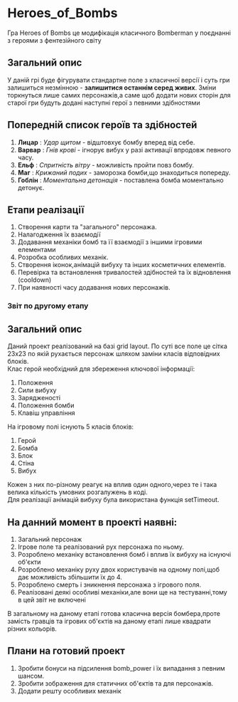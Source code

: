 # Heroes_of_Bombs
  Гра Heroes of Bombs це модифікація класичного Bomberman у поєднанні з героями з фентезійного світу
## Загальний опис
  У даній грі буде фігурувати стандартне поле з класичної версії і суть гри залишиться незмінною - **залишитися останнім серед живих**.
  Зміни торкнуться лише самих персонажів,а саме щоб додати нових сторін для старої гри будуть додані наступні герої з певними здібностями
 ## Попередній список героїв та здібностей
 1. **Лицар** : *Удар щитом* - відштовхує бомбу вперед від себе.
 2. **Варвар** : *Гнів крові* - ігнорує вибух у разі активації впродовж певного часу.
 3. **Ельф** : *Спритність вітру* - можливість пройти повз бомбу.
 4. **Маг** : *Крижаний подих* - заморозка бомби,що знаходиться попереду.
 5. **Гоблін** : *Моментальна детонація* - поставлена бомба моментально детонує.
## Етапи реалізації
1. Створення карти та "загального" персонажа.
2. Налагодження їх взаємодії
3. Додавання механіки бомб та її взаємодії з іншими ігровими елементами
4. Розробка особливих механік.
5. Створення іконок,анімацій вибуху та інших косметичних елементів.
6. Перевірка та встановлення тривалостей здібностей та їх відновлення (cooldown)
7. При наявності часу додавання нових персонажів.

### Звіт по другому етапу
## Загальний опис
Даний проект реалізований на базі grid layout. По суті все поле це сітка 23х23 по якій рухається персонаж шляхом заміни класів відповідних блоків. <br />
Клас герой необхідний для збереження ключової інформації:
1. Положення
2. Сили вибуху
3. Зарядженості
4. Положення бомби
5. Клавіш управління <br />

На ігровому полі існують 5 класів блоків:
1. Герой
2. Бомба
3. Блок
4. Стіна
5. Вибух <br />

Кожен з них по-різному реагує на вплив один одного,через те і така велика кількість умовних розгалужень в коді.<br />
Для реалізації анімацій вибуху була використана функція setTimeout.

## На данний момент в проекті наявні:
1. Загальний персонаж
2. Ігрове поле та реалізований рух персонажа по ньому.
3. Розроблено механіку встановлення бомб і вплив їх вибуху на існуючі об'єкти
4. Розроблено механіку руху двох користувачів на одному полі,щоб дає можливість збільшити їх до 4.
5. Розроблено смерть і зникнення персонажа з ігрового поля.
6. Реалізовані деякі особливі механіки,але вони ще на тестуванні,тому в цей звіт не включені <br />

  В загальному на даному етапі готова класична версія бомбера,проте замість гравців та ігрових об'єктів на даному етапі лише квадрати різних кольорів. 
## Плани на готовий проект
1. Зробити бонуси на підсилення bomb_power і їх випадання з певним шансом. 
2. Зробити зображення для статичних об'єктів та для персонажів.
3. Додати решту особливих механік
